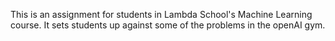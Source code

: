 This is an assignment for students in Lambda School's Machine Learning course. It sets students up against some of the problems in the openAI gym.
